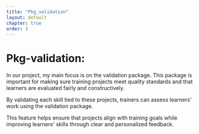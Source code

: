 ```yaml
---
title: "Pkg_validation"
layout: default
chapter: true
order: 3
---
```


<a id="Pkg_validation"></a>

# Pkg-validation:

In our project, my main focus is on the validation package. This package is important for making sure training projects meet quality standards and that learners are evaluated fairly and constructively.

By validating each skill tied to these projects, trainers can assess learners' work using the validation package.

This feature helps ensure that projects align with training goals while improving learners' skills through clear and personalized feedback.
